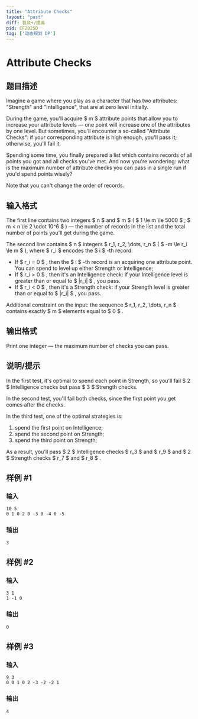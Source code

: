 ```yaml
---
title: "Attribute Checks"
layout: "post"
diff: 普及+/提高
pid: CF2025D
tag: ['动态规划 DP']
---
```


# Attribute Checks

## 题目描述

Imagine a game where you play as a character that has two attributes: "Strength" and "Intelligence", that are at zero level initially.

During the game, you'll acquire $ m $ attribute points that allow you to increase your attribute levels — one point will increase one of the attributes by one level. But sometimes, you'll encounter a so-called "Attribute Checks": if your corresponding attribute is high enough, you'll pass it; otherwise, you'll fail it.

Spending some time, you finally prepared a list which contains records of all points you got and all checks you've met. And now you're wondering: what is the maximum number of attribute checks you can pass in a single run if you'd spend points wisely?

Note that you can't change the order of records.

## 输入格式

The first line contains two integers $ n $ and $ m $ ( $ 1 \le m \le 5000 $ ; $ m < n \le 2 \cdot 10^6 $ ) — the number of records in the list and the total number of points you'll get during the game.

The second line contains $ n $ integers $ r_1, r_2, \dots, r_n $ ( $ -m \le r_i \le m $ ), where $ r_i $ encodes the $ i $ -th record:

- If $ r_i = 0 $ , then the $ i $ -th record is an acquiring one attribute point. You can spend to level up either Strength or Intelligence;
- If $ r_i > 0 $ , then it's an Intelligence check: if your Intelligence level is greater than or equal to $ |r_i| $ , you pass.
- If $ r_i < 0 $ , then it's a Strength check: if your Strength level is greater than or equal to $ |r_i| $ , you pass.

Additional constraint on the input: the sequence $ r_1, r_2, \dots, r_n $ contains exactly $ m $ elements equal to $ 0 $ .

## 输出格式

Print one integer — the maximum number of checks you can pass.

## 说明/提示

In the first test, it's optimal to spend each point in Strength, so you'll fail $ 2 $ Intelligence checks but pass $ 3 $ Strength checks.

In the second test, you'll fail both checks, since the first point you get comes after the checks.

In the third test, one of the optimal strategies is:

1. spend the first point on Intelligence;
2. spend the second point on Strength;
3. spend the third point on Strength;

 As a result, you'll pass $ 2 $ Intelligence checks $ r_3 $ and $ r_9 $ and $ 2 $ Strength checks $ r_7 $ and $ r_8 $ .

## 样例 #1

### 输入

```
10 5
0 1 0 2 0 -3 0 -4 0 -5
```

### 输出

```
3
```

## 样例 #2

### 输入

```
3 1
1 -1 0
```

### 输出

```
0
```

## 样例 #3

### 输入

```
9 3
0 0 1 0 2 -3 -2 -2 1
```

### 输出

```
4
```

